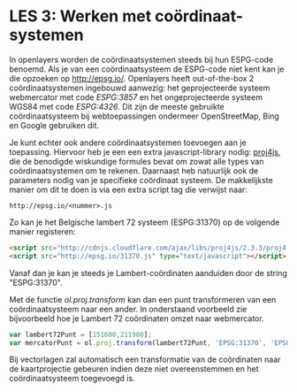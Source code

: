 LES 3: Werken met coördinaat-systemen 
====

In openlayers worden de coördinaatsystemen steeds bij hun ESPG-code benoemd. 
Als je van een coördinaatsysteem de ESPG-code niet kent kan je die opzoeken op  http://epsg.io/.
Openlayers heeft out-of-the-box 2 coördinaatsystemen ingebouwd aanwezig: het geprojecteerde systeem webmercator met code *ESPG:3857* en het ongeprojecteerde systeem WGS84 met code *ESPG:4326*. Dit zijn de meeste gebruikte coördinaatsysteem bij webtoepassingen ondermeer OpenStreetMap, Bing en Google gebruiken dit.

Je kunt echter ook andere coördinaatsystemen toevoegen aan je toepassing. Hiervoor heb je een een extra javascript-library nodig: [proj4js](http://proj4js.org/), die de benodigde wiskundige formules bevat om zowat alle types van coördinaatsystemen om te rekenen.
Daarnaast heb natuurlijk ook de parameters nodig van je specifieke coördinaat systeem. 
De makkelijkste manier om dit te doen is via een extra script tag die verwijst naar:

	http://epsg.io/<nummer>.js
 
Zo kan je het Belgische lambert 72 systeem (ESPG:31370) op de volgende manier registeren:

```html
<script src="http://cdnjs.cloudflare.com/ajax/libs/proj4js/2.3.3/proj4.js" type="text/javascript"></script>
<script src="http://epsg.io/31370.js" type="text/javascript"></script>
```
Vanaf dan je kan je steeds je Lambert-coördinaten aanduiden door de string "ESPG:31370".

Met de functie *ol.proj.transform* kan dan een punt transformeren van een coördinaatsysteem naar een  ander. In onderstaand voorbeeld zie bijvoorbeeld hoe je Lambert 72 coördinaten omzet naar webmercator.
```javascript
var lambert72Punt = [151600,211900];
var mercatorPunt = ol.proj.transform(lambert72Punt, 'EPSG:31370', 'EPSG:3857');
```
Bij vectorlagen zal automatisch een transformatie van de coördinaten naar de kaartprojectie  gebeuren indien  deze  niet overeenstemmen en het coördinaatsysteem toegevoegd is.
